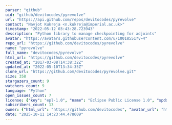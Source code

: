 ```yaml
---
parser: "github"
uid: "github/devitocodes/pyrevolve"
url: "https://api.github.com/repos/devitocodes/pyrevolve"
contact: "Navjot Kukreja <n.kukreja@imperial.ac.uk>"
timestamp: "2022-05-12 03:43:28.723943"
description: "Python library to manage checkpointing for adjoints"
avatar: "https://avatars.githubusercontent.com/u/10018551?v=4"
repo_url: "https://github.com/devitocodes/pyrevolve"
name: "pyrevolve"
full_name: "devitocodes/pyrevolve"
html_url: "https://github.com/devitocodes/pyrevolve"
created_at: "2017-03-08T14:38:32Z"
updated_at: "2022-05-10T13:34:35Z"
clone_url: "https://github.com/devitocodes/pyrevolve.git"
size: 358
stargazers_count: 9
watchers_count: 9
language: "Python"
open_issues_count: 7
license: {"key": "epl-1.0", "name": "Eclipse Public License 1.0", "spdx_id": "EPL-1.0", "url": "https://api.github.com/licenses/epl-1.0", "node_id": "MDc6TGljZW5zZTc="}
subscribers_count: 13
owner: {"html_url": "https://github.com/devitocodes", "avatar_url": "https://avatars.githubusercontent.com/u/10018551?v=4", "login": "devitocodes", "type": "Organization"}
date: "2025-10-11 14:23:44.478609"
---
```

